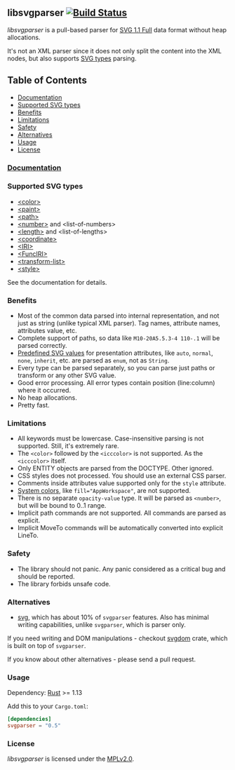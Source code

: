 ## libsvgparser [![Build Status](https://travis-ci.org/RazrFalcon/libsvgparser.svg?branch=master)](https://travis-ci.org/RazrFalcon/libsvgparser)

*libsvgparser* is a pull-based parser for [SVG 1.1 Full](https://www.w3.org/TR/SVG/)
data format without heap allocations.

It's not an XML parser since it does not only split the content into the XML nodes,
but also supports [SVG types](https://www.w3.org/TR/SVG/types.html#BasicDataTypes) parsing.

## Table of Contents
- [Documentation](#documentation)
- [Supported SVG types](#supported-svg-types)
- [Benefits](#benefits)
- [Limitations](#limitations)
- [Safety](#safety)
- [Alternatives](#alternatives)
- [Usage](#usage)
- [License](#license)

### [Documentation](https://docs.rs/svgparser/)

### Supported SVG types
 - [\<color\>](https://www.w3.org/TR/SVG/types.html#DataTypeColor)
 - [\<paint\>](https://www.w3.org/TR/SVG/painting.html#SpecifyingPaint)
 - [\<path\>](https://www.w3.org/TR/SVG/paths.html#PathData)
 - [\<number\>](https://www.w3.org/TR/SVG/types.html#DataTypeNumber) and \<list-of-numbers\>
 - [\<length\>](https://www.w3.org/TR/SVG/types.html#DataTypeLength) and \<list-of-lengths\>
 - [\<coordinate\>](https://www.w3.org/TR/SVG/types.html#DataTypeCoordinate)
 - [\<IRI\>](https://www.w3.org/TR/SVG/types.html#DataTypeIRI)
 - [\<FuncIRI\>](https://www.w3.org/TR/SVG/types.html#DataTypeFuncIRI)
 - [\<transform-list\>](https://www.w3.org/TR/SVG/types.html#DataTypeTransformList)
 - [\<style\>](https://www.w3.org/TR/SVG/styling.html#StyleAttribute)

See the documentation for details.

### Benefits
 - Most of the common data parsed into internal representation, and not just as string
   (unlike typical XML parser). Tag names, attribute names, attributes value, etc.
 - Complete support of paths, so data like `M10-20A5.5.3-4 110-.1` will be parsed correctly.
 - [Predefined SVG values](https://www.w3.org/TR/SVG/propidx.html) for presentation attributes,
   like `auto`, `normal`, `none`, `inherit`, etc. are parsed as `enum`, not as `String`.
 - Every type can be parsed separately, so you can parse just paths or transform
   or any other SVG value.
 - Good error processing. All error types contain position (line:column) where it occurred.
 - No heap allocations.
 - Pretty fast.

### Limitations
 - All keywords must be lowercase. Case-insensitive parsing is not supported.
   Still, it's extremely rare.
 - The `<color>` followed by the `<icccolor>` is not supported. As the `<icccolor>` itself.
 - Only ENTITY objects are parsed from the DOCTYPE. Other ignored.
 - CSS styles does not processed. You should use an external CSS parser.
 - Comments inside attributes value supported only for the `style` attribute.
 - [System colors](https://www.w3.org/TR/css3-color/#css2-system), like `fill="AppWorkspace"`, are not supported.
 - There is no separate `opacity-value` type. It will be parsed as `<number>`,
   but will be bound to 0..1 range.
 - Implicit path commands are not supported. All commands are parsed as explicit.
 - Implicit MoveTo commands will be automatically converted into explicit LineTo.

### Safety

 - The library should not panic. Any panic considered as a critical bug
   and should be reported.
 - The library forbids unsafe code.

### Alternatives

- [svg](https://crates.io/crates/svg), which has about 10% of `svgparser` features.
  Also has minimal writing capabilities, unlike `svgparser`, which is parser only.

If you need writing and DOM manipulations - checkout
[svgdom](https://crates.io/crates/svgdom) crate, which is built on top of `svgparser`.

If you know about other alternatives - please send a pull request.

### Usage

Dependency: [Rust](https://www.rust-lang.org/) >= 1.13

Add this to your `Cargo.toml`:

```toml
[dependencies]
svgparser = "0.5"
```

### License

*libsvgparser* is licensed under the [MPLv2.0](https://www.mozilla.org/en-US/MPL/).
